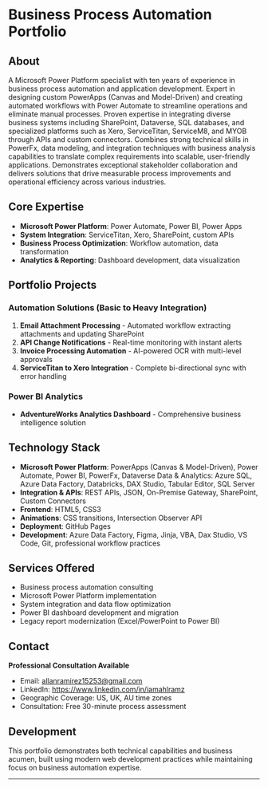# Business Process Automation Portfolio

## About

A Microsoft Power Platform specialist with ten years of experience in business process automation and application development. Expert in designing custom PowerApps (Canvas and Model-Driven) and creating automated workflows with Power Automate to streamline operations and eliminate manual processes. Proven expertise in integrating diverse business systems including SharePoint, Dataverse, SQL databases, and specialized platforms such as Xero, ServiceTitan, ServiceM8, and MYOB through APIs and custom connectors. Combines strong technical skills in PowerFx, data modeling, and integration techniques with business analysis capabilities to translate complex requirements into scalable, user-friendly applications. Demonstrates exceptional stakeholder collaboration and delivers solutions that drive measurable process improvements and operational efficiency across various industries. 

## Core Expertise

- **Microsoft Power Platform**: Power Automate, Power BI, Power Apps
- **System Integration**: ServiceTitan, Xero, SharePoint, custom APIs
- **Business Process Optimization**: Workflow automation, data transformation
- **Analytics & Reporting**: Dashboard development, data visualization

## Portfolio Projects

### Automation Solutions (Basic to Heavy Integration)
1. **Email Attachment Processing** - Automated workflow extracting attachments and updating SharePoint
2. **API Change Notifications** - Real-time monitoring with instant alerts
3. **Invoice Processing Automation** - AI-powered OCR with multi-level approvals
4. **ServiceTitan to Xero Integration** - Complete bi-directional sync with error handling

### Power BI Analytics
- **AdventureWorks Analytics Dashboard** - Comprehensive business intelligence solution

## Technology Stack

- **Microsoft Power Platform**: PowerApps (Canvas & Model-Driven), Power Automate, Power BI, PowerFx, Dataverse Data & Analytics: Azure SQL, Azure Data Factory, Databricks, DAX Studio, Tabular Editor, SQL Server
- **Integration & APIs**: REST APIs, JSON, On-Premise Gateway, SharePoint, Custom Connectors
- **Frontend**: HTML5, CSS3
- **Animations**: CSS transitions, Intersection Observer API
- **Deployment**: GitHub Pages
- **Development**:  Azure Data Factory, Figma, Jinja, VBA, Dax Studio, VS Code, Git, professional workflow practices

## Services Offered

- Business process automation consulting
- Microsoft Power Platform implementation
- System integration and data flow optimization
- Power BI dashboard development and migration
- Legacy report modernization (Excel/PowerPoint to Power BI)

## Contact

**Professional Consultation Available**
- Email: allanramirez15253@gmail.com
- LinkedIn: https://www.linkedin.com/in/iamahlramz
- Geographic Coverage: US, UK, AU time zones
- Consultation: Free 30-minute process assessment

## Development

This portfolio demonstrates both technical capabilities and business acumen, built using modern web development practices while maintaining focus on business automation expertise.

---
